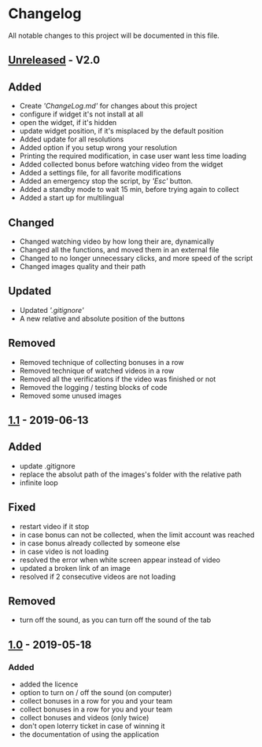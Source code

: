 # Changelog
All notable changes to this project will be documented in this file.

## [Unreleased] - V2.0
## Added
- Create *'ChangeLog.md'* for changes about this project
- configure if widget it's not install at all
- open the widget, if it's hidden
- update widget position, if it's misplaced by the default position
- Added update for all resolutions
- Added option if you setup wrong your resolution
- Printing the required modification, in case user want less time loading
- Added collected bonus before watching video from the widget
- Added a settings file, for all favorite modifications
- Added an emergency stop the script, by *'Esc'* button.
- Added a standby mode to wait 15 min, before trying again to collect
- Added a start up for multilingual

## Changed
- Changed watching video by how long their are, dynamically
- Changed all the functions, and moved them in an external file
- Changed to no longer unnecessary clicks, and more speed of the script
- Changed images quality and their path

## Updated
- Updated *'.gitignore'*
- A new relative and absolute position of the buttons

## Removed
- Removed technique of collecting bonuses in a row
- Removed technique of watched videos in a row
- Removed all the verifications if the video was finished or not
- Removed the logging / testing blocks of code
- Removed some unused images

## [1.1] - 2019-06-13
## Added
- update .gitignore
- replace the absolut path of the images's folder with the relative path
- infinite loop

## Fixed
- restart video if it stop
- in case bonus can not be collected, when the limit account was reached
- in case bonus already collected by someone else
- in case video is not loading
- resolved the error when white screen appear instead of video
- updated a broken link of an image
- resolved if 2 consecutive videos are not loading

## Removed
- turn off the sound, as you can turn off the sound of the tab

## [1.0] - 2019-05-18
### Added

- added the licence
- option to turn on / off the sound (on computer)
- collect bonuses in a row for you and your team
- collect bonuses in a row for you and your team
- collect bonuses and videos (only twice)
- don't open loterry ticket in case of winning it
- the documentation of using the application

[Unreleased]: https://github.com/Cristishor201/RailNationBot/compare/V1.1...HEAD
[1.1]: https://github.com/Cristishor201/RailNationBot/compare/V1.0...V1.1
[1.0]: https://github.com/Cristishor201/RailNationBot/releases/tag/V1.0
